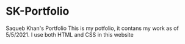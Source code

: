 # SK-Portfolio
Saqueb Khan's Portfolio
This is my potfolio, it contans my work as of 5/5/2021.
I use both HTML and CSS in this website
